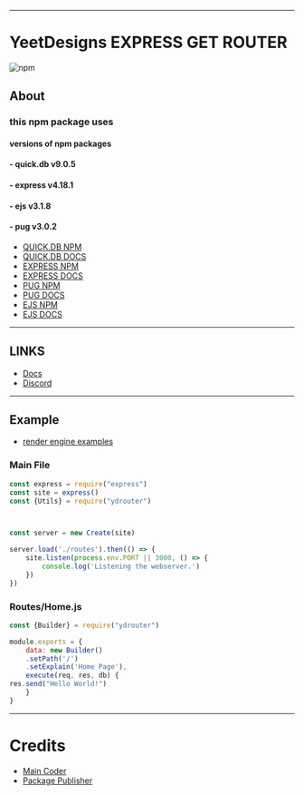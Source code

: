 ---------
# YeetDesigns EXPRESS GET ROUTER
![npm](https://img.shields.io/npm/dw/yeetdesigns-router?logo=npm&style=for-the-badge)
## About
### this npm package uses
#### versions of npm packages
#### - quick.db v9.0.5
#### - express v4.18.1
#### - ejs v3.1.8
#### - pug v3.0.2
- [QUICK.DB NPM](https://www.npmjs.com/package/quick.db)
- [QUICK.DB DOCS](https://quickdb.js.org/)
- [EXPRESS NPM](https://www.npmjs.com/package/express)
- [EXPRESS DOCS](https://expressjs.com/)
- [PUG NPM](https://www.npmjs.com/package/pug)
- [PUG DOCS](https://pugjs.org/api/getting-started.html)
- [EJS NPM](https://www.npmjs.com/package/ejs)
- [EJS DOCS](https://ejs.co/)
---------
## LINKS
* [Docs](https://docs.yeetdesigns.xyz/router)
* [Discord](https://docs.yeetdesigns.xyz/router/support/discord)
---------
## Example
* [render engine examples](/Docs/Render%20Engine%20Examples.md)
### Main File
```js
const express = require("express")
const site = express()
const {Utils} = require("ydrouter")



const server = new Create(site)

server.load('./routes').then(() => {
    site.listen(process.env.PORT || 3000, () => {
        console.log('Listening the webserver.')
    })
})


```
### Routes/Home.js
```js
const {Builder} = require("ydrouter")

module.exports = {
    data: new Builder()
    .setPath('/')
    .setExplain('Home Page'),
    execute(req, res, db) {
res.send("Hello World!")
    }
}
```
---------
# Credits

- [Main Coder](https://docs.yeetdesigns.xyz/router/maincoder)
- [Package Publisher](https://docs.yeetdesigns.xyz/router/packagepublisher)

